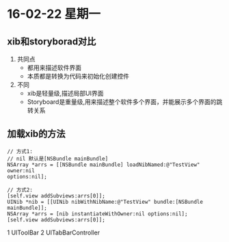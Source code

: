 # 16-02-22 星期一

## xib和storyborad对比
1. 共同点
    * 都用来描述软件界面
    * 本质都是转换为代码来初始化创建控件
2. 不同
    * xib是轻量级,描述局部UI界面
    * Storyboard是重量级,用来描述整个软件多个界面，并能展示多个界面的跳转关系


## 加载xib的方法

```
// 方式1:
// nil 默认是[NSBundle mainBundle]
NSArray *arrs = [[NSBundle mainBundle] loadNibNamed:@"TestView" owner:nil 
options:nil];

// 方式2:
[self.view addSubviews:arrs[0]];
UINib *nib = [[UINib nibWithNibName:@"TestView" bundle:[NSBundle mainBundle]];
NSArray *arrs = [nib instantiateWithOwner:nil options:nil];
[self.view addSubviews:arrs[0]];
```


1 UIToolBar
2 UITabBarController
